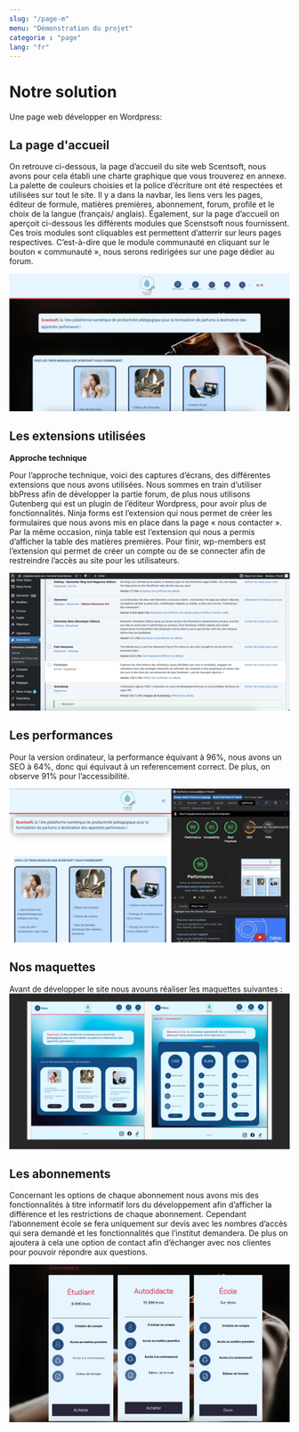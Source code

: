 ```yaml
---
slug: "/page-m"
menu: "Démonstration du projet"
categorie : "page"
lang: "fr"
---
```



# Notre solution 

Une page web développer en Wordpress: 

## La page d'accueil

On retrouve ci-dessous, la page d’accueil du site web Scentsoft, nous avons pour cela établi une charte graphique que vous trouverez en annexe. La palette de couleurs choisies et la police d’écriture ont été respectées et utilisées sur tout le site.  Il y a dans la navbar, les liens vers les pages, éditeur de formule, matières premières, abonnement, forum, profile et le choix de la langue (français/ anglais).
Également, sur la page d’accueil on aperçoit ci-dessous les différents modules que Scenstsoft nous fournissent. Ces trois modules sont cliquables est permettent d’atterrir sur leurs pages respectives. C’est-à-dire que le module communauté en cliquant sur le bouton « communauté », nous serons redirigées sur une page dédier au forum.


![Page d'accueil](./../images/solution1.png)

## Les extensions utilisées

**Approche technique** 

Pour l’approche technique, voici des captures d’écrans, des différentes extensions que nous avons utilisées.
Nous sommes en train d’utiliser bbPress afin de développer la partie forum, de plus nous utilisons Gutenberg qui est un plugin de l’éditeur Wordpress, pour avoir plus de fonctionnalités. Ninja forms est l’extension qui nous permet de créer les formulaires que nous avons mis en place dans la page « nous contacter ».
Par la même occasion, ninja table est l’extension qui nous a permis d’afficher la table des matières premières. 
Pour finir, wp-members est l’extension qui permet de créer un compte ou de se connecter afin de restreindre l’accès au site pour les utilisateurs. 

![Extensions](./../images/extensions.png)

## Les performances 
Pour la version ordinateur, la performance équivant à 96%, nous avons un SEO à 64%, donc qui équivaut à un referencement correct. De plus, on observe 91% pour l’accessibilité.

![Performances](./../images/performance.png)

## Nos maquettes 
Avant de développer le site nous avouns réaliser les maquettes suivantes : 
![Maquettes](./../images/maquette.png)

## Les abonnements 

Concernant les options de chaque abonnement nous avons mis des fonctionnalités à titre informatif lors du développement afin d’afficher la différence et les restrictions de chaque abonnement. Cependant l’abonnement école se fera uniquement sur devis avec les nombres d’accès qui sera demandé et les fonctionnalités que l’institut demandera. De plus on ajoutera à cela une option de contact afin d’échanger avec nos clientes pour pouvoir répondre aux questions.

![Abonnement](./../images/abonnement.png)
